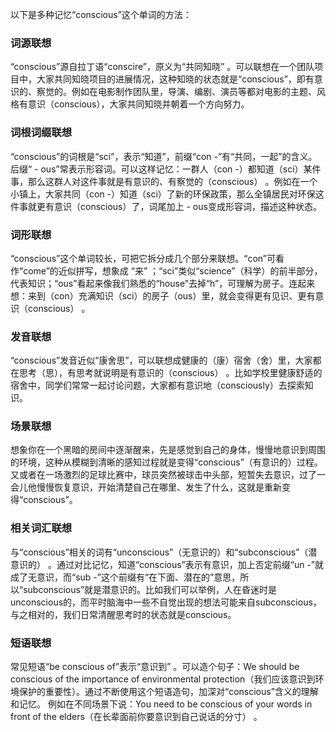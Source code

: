 以下是多种记忆“conscious”这个单词的方法：

### 词源联想
“conscious”源自拉丁语“conscire”，原义为“共同知晓” 。可以联想在一个团队项目中，大家共同知晓项目的进展情况，这种知晓的状态就是“conscious”，即有意识的、察觉的。例如在电影制作团队里，导演、编剧、演员等都对电影的主题、风格有意识（conscious），大家共同知晓并朝着一个方向努力。

### 词根词缀联想
“conscious”的词根是“sci”，表示“知道”，前缀“con -”有“共同，一起”的含义。后缀“ - ous”常表示形容词。可以这样记忆：一群人（con -）都知道（sci）某件事，那么这群人对这件事就是有意识的、有察觉的（conscious） 。例如在一个小镇上，大家共同（con -）知道（sci）了新的环保政策，那么全镇居民对环保这件事就更有意识（conscious）了，词尾加上 - ous变成形容词，描述这种状态。

### 词形联想
“conscious”这个单词较长，可把它拆分成几个部分来联想。“con”可看作“come”的近似拼写，想象成 “来” ；“sci”类似“science”（科学）的前半部分，代表知识；“ous”看起来像我们熟悉的“house”去掉“h”，可理解为房子。连起来想：来到（con）充满知识（sci）的房子（ous）里，就会变得更有见识、更有意识（conscious） 。

### 发音联想
“conscious”发音近似“康舍思”，可以联想成健康的（康）宿舍（舍）里，大家都在思考（思），有思考就说明是有意识的（conscious） 。比如学校里健康舒适的宿舍中，同学们常常一起讨论问题，大家都有意识地（consciously）去探索知识。

### 场景联想
想象你在一个黑暗的房间中逐渐醒来，先是感觉到自己的身体，慢慢地意识到周围的环境，这种从模糊到清晰的感知过程就是变得“conscious”（有意识的）过程。又或者在一场激烈的足球比赛中，球员突然被球击中头部，短暂失去意识，过了一会儿他慢慢恢复意识，开始清楚自己在哪里、发生了什么，这就是重新变得“conscious”。

### 相关词汇联想
与“conscious”相关的词有“unconscious”（无意识的）和“subconscious”（潜意识的） 。通过对比记忆，知道“conscious”表示有意识，加上否定前缀“un -”就成了无意识，而“sub -”这个前缀有“在下面、潜在的”意思，所以“subconscious”就是潜意识的。比如我们可以举例，人在昏迷时是unconscious的，而平时脑海中一些不自觉出现的想法可能来自subconscious，与之相对的，我们日常清醒思考时的状态就是conscious。

### 短语联想
常见短语“be conscious of”表示“意识到” 。可以造个句子：We should be conscious of the importance of environmental protection（我们应该意识到环境保护的重要性）。通过不断使用这个短语造句，加深对“conscious”含义的理解和记忆。 例如在不同场景下说：You need to be conscious of your words in front of the elders（在长辈面前你要意识到自己说话的分寸） 。 